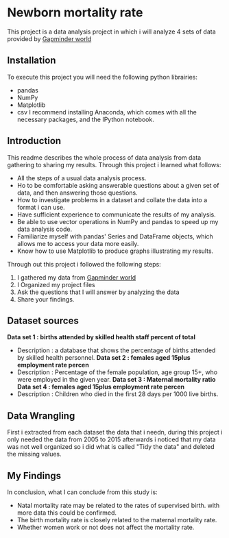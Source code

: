 # Newborn mortality rate
This project is a data analysis project in which i will analyze 4 sets of data provided by [Gapminder world](https://www.gapminder.org/data/)

## Installation
To execute this project you will need the following python librairies:
* pandas
* NumPy
* Matplotlib
* csv
I recommend installing Anaconda, which comes with all the necessary packages, and the IPython notebook.

## Introduction

This readme describes the whole process of data analysis from data gathering to sharing my results. 
Through this project i learned what follows: 
* All the steps of a usual data analysis process.
* Ho to be comfortable asking answerable questions about a given set of data, and then answering those questions.
* How to investigate problems in a dataset and collate the data into a format i can use.
* Have sufficient experience to communicate the results of my analysis.
* Be able to use vector operations in NumPy and pandas to speed up my data analysis code.
* Familiarize myself with pandas' Series and DataFrame objects, which allows me to access your data more easily.
* Know how to use Matplotlib to produce graphs illustrating my results.

Through out this project i followed the following steps: 
1. I gathered my data from [Gapminder world](https://www.gapminder.org/data/)
2. I Organized my project files
3. Ask the questions that I will answer by analyzing the data
4. Share your findings.

 ## Dataset sources
**Data set 1 : births attended by skilled health staff percent of total**
 * Description : a database that shows the percentage of births attended by skilled health personnel.
**Data set 2 : females aged 15plus employment rate percen**
 * Description : Percentage of the female population, age group 15+, who were employed in the given year.
**Data set 3 :  Maternal mortality ratio**
**Data set 4 : females aged 15plus employment rate percen**
 * Description : Children who died in the first 28 days per 1000 live births.
 
  ## Data Wrangling
 First i extracted from each dataset the data that i needn, during this project i only needed the data from 2005 to 2015 afterwards i noticed that my data was not well organized so i did what is called "Tidy the data" and deleted the missing values.
 
 ## My Findings
 In conclusion, what I can conclude from this study is: 
 * Natal mortality rate may be related to the rates of supervised birth. with more data this could be confirmed. 
 * The birth mortality rate is closely related to the maternal mortality rate. 
 * Whether women work or not does not affect the mortality rate.
 


 